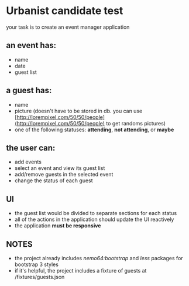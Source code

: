 # Urbanist candidate test #

your task is to create an event manager application

## an event has: ##
*  name
* date
*  guest list

## a guest has: ##
* name
* picture (doesn't have to be stored in db. you can use [http://lorempixel.com/50/50/people](http://lorempixel.com/50/50/people) to get randoms pictures)
* one of the following statuses: **attending**, **not attending**, or **maybe**

## the user can: ##
* add events
* select an event and view its guest list
* add/remove guests in the selected event
* change the status of each guest


## UI ##
* the guest list would be divided to separate sections for each status
* all of the actions in the application should update the UI reactively
* the application **must be responsive**

## NOTES ##
* the project already includes _nemo64:bootstrap_ and _less_ packages for bootstrap 3 styles
* if it's helpful, the project includes a fixture of guests at /fixtures/guests.json